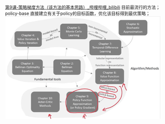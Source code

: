 [第9课-策略梯度方法（该方法的基本思路）\_哔哩哔哩\_bilibili](https://www.bilibili.com/video/BV1sd4y167NS?p=47&spm_id_from=pageDriver&vd_source=3f4448c688c0096124dbfa48b0a085c3)
目前最流行的方法；
policy-base 直接建立有关于policy的目标函数，优化该目标得到最优策略；
![image.png|525](https://raw.githubusercontent.com/Shichun-Liu/images-on-picgo/main/pics/20231216142606.png?token=AUFT4GZWE3BBKBSPMTOMYOLFPVBT2)
